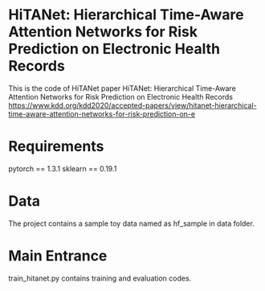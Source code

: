 # HiTANet: Hierarchical Time-Aware Attention Networks for Risk Prediction on Electronic Health Records
This is the code of HiTANet paper HiTANet: Hierarchical Time-Aware Attention Networks for Risk Prediction on Electronic Health Records https://www.kdd.org/kdd2020/accepted-papers/view/hitanet-hierarchical-time-aware-attention-networks-for-risk-prediction-on-e

# Requirements
pytorch == 1.3.1
sklearn == 0.19.1

# Data
The project contains a sample toy data named as hf_sample in data folder.

# Main Entrance
train_hitanet.py
contains training and evaluation codes.
